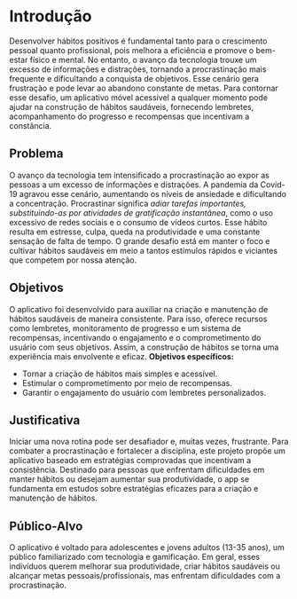 # Introdução

 Desenvolver hábitos positivos é fundamental tanto para o crescimento pessoal quanto profissional, pois melhora a eficiência e promove o bem-estar físico e mental. No entanto, o avanço da tecnologia trouxe um excesso de informações e distrações, tornando a procrastinação mais frequente e dificultando a conquista de objetivos. Esse cenário gera frustração e pode levar ao abandono constante de metas. Para contornar esse desafio, um aplicativo móvel acessível a qualquer momento pode ajudar na construção de hábitos saudáveis, fornecendo lembretes, acompanhamento do progresso e recompensas que incentivam a constância.

## Problema
 O avanço da tecnologia tem intensificado a procrastinação ao expor as pessoas a um excesso de informações e distrações. A pandemia da Covid-19 agravou esse cenário, aumentando os níveis de ansiedade e dificultando a concentração. Procrastinar significa *adiar tarefas importantes, substituindo-as por atividades de gratificação instantânea*, como o uso excessivo de redes sociais e o consumo de vídeos curtos. Esse hábito resulta em estresse, culpa, queda na produtividade e uma constante sensação de falta de tempo. O grande desafio está em manter o foco e cultivar hábitos saudáveis em meio a tantos estímulos rápidos e viciantes que competem por nossa atenção.

## Objetivos

 O aplicativo foi desenvolvido para auxiliar na criação e manutenção de hábitos saudáveis de maneira consistente. Para isso, oferece recursos como lembretes, monitoramento de progresso e um sistema de recompensas, incentivando o engajamento e o comprometimento do usuário com seus objetivos. Assim, a construção de hábitos se torna uma experiência mais envolvente e eficaz.
 **Objetivos específicos:**
- Tornar a criação de hábitos mais simples e acessível.
- Estimular o comprometimento por meio de recompensas.
- Garantir o engajamento do usuário com lembretes personalizados.

## Justificativa

 Iniciar uma nova rotina pode ser desafiador e, muitas vezes, frustrante. Para combater a procrastinação e fortalecer a disciplina, este projeto propõe um aplicativo baseado em estratégias comprovadas que incentivam a consistência. Destinado para pessoas que enfrentam dificuldades em manter hábitos ou desejam aumentar sua produtividade, o app se fundamenta em estudos sobre estratégias eficazes para a criação e manutenção de hábitos.

## Público-Alvo

 O aplicativo é voltado para adolescentes e jovens adultos (13-35 anos), um público familiarizado com tecnologia e gamificação. Em geral, esses indivíduos querem melhorar sua produtividade, criar hábitos saudáveis ou alcançar metas pessoais/profissionais, mas enfrentam dificuldades com a procrastinação. 
